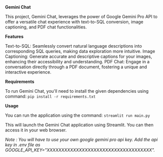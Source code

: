 **Gemini Chat**

This project, Gemini Chat, leverages the power of Google Gemini Pro API to offer a versatile chat experience with text-to-SQL conversion, image captioning, and PDF chat functionalities.

**Features**

Text-to-SQL: Seamlessly convert natural language descriptions into corresponding SQL queries, making data exploration more intuitive.
Image Captioning: Generate accurate and descriptive captions for your images, enhancing their accessibility and understanding.
PDF Chat: Engage in a conversation directly through a PDF document, fostering a unique and interactive experience.

**Requirements**

To run Gemini Chat, you'll need to install the given dependencies using command:
`pip install -r requirements.txt`

**Usage**

You can run the application using the command:
`streamlit run main.py`

This will launch the Gemini Chat application using Streamlit. You can then access it in your web browser.

*Note : You will have to use your own google gemini pro api key. Add the api key in .env file as GOOGLE_API_KEY="XXXXXXXXXXXXXXXXXXXXXXXXXXXXXXXXXXXX".*
